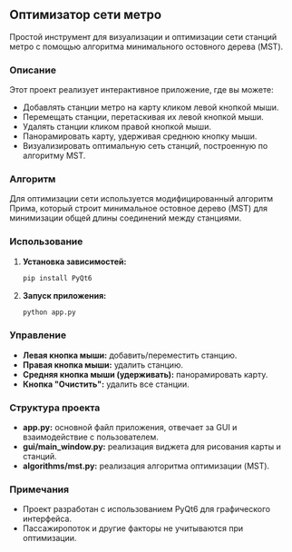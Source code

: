 ## Оптимизатор сети метро

Простой инструмент для визуализации и оптимизации сети станций метро с помощью алгоритма минимального остовного дерева (MST).

### Описание

Этот проект реализует интерактивное приложение, где вы можете:

- Добавлять станции метро на карту кликом левой кнопкой мыши.
- Перемещать станции, перетаскивая их левой кнопкой мыши.
- Удалять станции кликом правой кнопкой мыши.
- Панорамировать карту, удерживая среднюю кнопку мыши.
- Визуализировать оптимальную сеть станций, построенную по алгоритму MST.

### Алгоритм

Для оптимизации сети используется модифицированный алгоритм Прима, который строит минимальное остовное дерево (MST) для минимизации общей длины соединений между станциями.

### Использование

1. **Установка зависимостей:**
   ```bash
   pip install PyQt6
   ```

2. **Запуск приложения:**
   ```bash
   python app.py
   ```

### Управление

- **Левая кнопка мыши:** добавить/переместить станцию.
- **Правая кнопка мыши:** удалить станцию.
- **Средняя кнопка мыши (удерживать):** панорамировать карту.
- **Кнопка "Очистить":** удалить все станции.

### Структура проекта

- **app.py:** основной файл приложения, отвечает за GUI и взаимодействие с пользователем.
- **gui/main_window.py:** реализация виджета для рисования карты и станций.
- **algorithms/mst.py:** реализация алгоритма оптимизации (MST).

### Примечания

- Проект разработан с использованием PyQt6 для графического интерфейса.
- Пассажиропоток и другие факторы не учитываются при оптимизации.